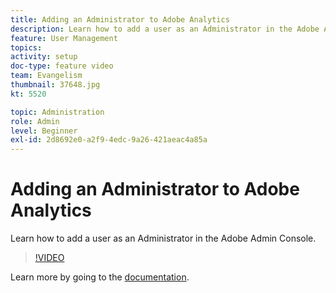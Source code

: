 ```yaml
---
title: Adding an Administrator to Adobe Analytics
description: Learn how to add a user as an Administrator in the Adobe Admin Console.
feature: User Management
topics: 
activity: setup
doc-type: feature video
team: Evangelism
thumbnail: 37648.jpg
kt: 5520

topic: Administration
role: Admin
level: Beginner
exl-id: 2d8692e0-a2f9-4edc-9a26-421aeac4a85a
---
```

# Adding an Administrator to Adobe Analytics

Learn how to add a user as an Administrator in the Adobe Admin Console.

>[!VIDEO](https://video.tv.adobe.com/v/37648/?quality=12&learn=on)

Learn more by going to the [documentation](https://helpx.adobe.com/enterprise/using/admin-console.html).
